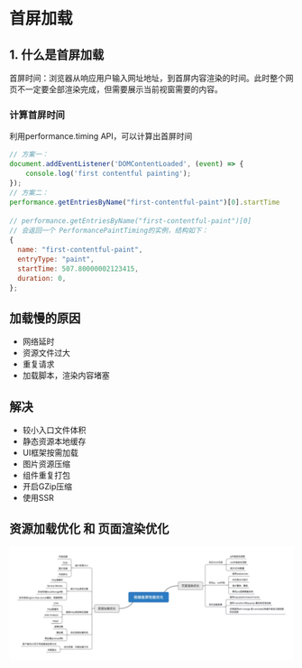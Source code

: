 # 首屏加载

## 1. 什么是首屏加载

首屏时间：浏览器从响应用户输入网址地址，到首屏内容渲染的时间。此时整个网页不一定要全部渲染完成，但需要展示当前视窗需要的内容。

### 计算首屏时间

利用performance.timing API，可以计算出首屏时间

```javascript
// 方案一：
document.addEventListener('DOMContentLoaded', (event) => {
    console.log('first contentful painting');
});
// 方案二：
performance.getEntriesByName("first-contentful-paint")[0].startTime

// performance.getEntriesByName("first-contentful-paint")[0]
// 会返回一个 PerformancePaintTiming的实例，结构如下：
{
  name: "first-contentful-paint",
  entryType: "paint",
  startTime: 507.80000002123415,
  duration: 0,
};
```

## 加载慢的原因

+ 网络延时
+ 资源文件过大
+ 重复请求
+ 加载脚本，渲染内容堵塞

## 解决

+ 较小入口文件体积
+ 静态资源本地缓存
+ UI框架按需加载
+ 图片资源压缩
+ 组件重复打包
+ 开启GZip压缩
+ 使用SSR


## 资源加载优化 和 页面渲染优化

![图片](./img/spa优化.png)